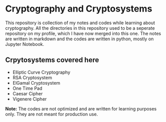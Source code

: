 # Cryptography and Cryptosystems

This repository is collection of my notes and codes while learning about cryptography. All the directories in this repository used to be a seperate repository on my profile, which I have now merged into this one. The notes are written in markdown and the codes are written in python, mostly on Jupyter Notebook.

## Crpytosystems covered here
* Elliptic Curve Cryptography
* RSA Cryptosystem
* ElGamal Cryptosystem
* One Time Pad
* Caesar Cipher
* Vigenere Cipher

**Note:** The codes are not optimized and are written for learning purposes only. They are not meant for production use.
